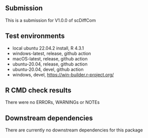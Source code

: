 ## Submission
This is a submission for V1.0.0 of scDiffCom

## Test environments
* local ubuntu 22.04.2 install, R 4.3.1
* windows-latest, release, github action
* macOS-latest, release, github action
* ubuntu-20.04, release, github action
* ubuntu-20.04, devel, github action
* windows, devel, https://win-builder.r-project.org/

## R CMD check results
There were no ERRORs, WARNINGs or NOTEs

## Downstream dependencies
There are currently no downstream dependencies for this package
